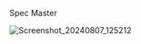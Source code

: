 Spec Master


![Screenshot_20240807_125212](https://github.com/user-attachments/assets/10e29cd1-6f82-48bc-be4a-88141f2f0710)
